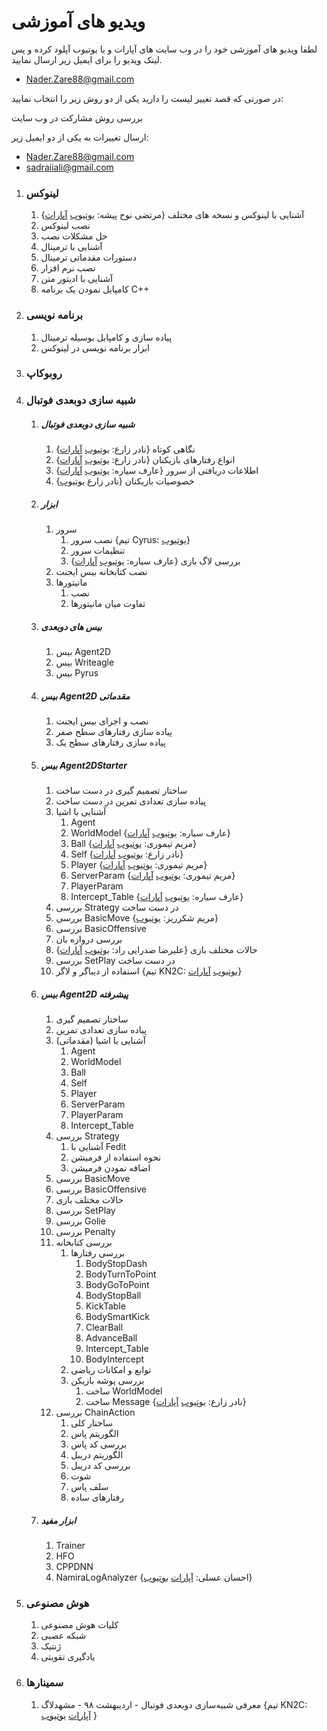 # ویدیو های آموزشی

لطفا ویدیو های آموزشی خود را در وب سایت های آپارات و یا یوتیوب آپلود کرده و پس لینک ویدیو را برای ایمیل زیر ارسال نمایید.

- Nader.Zare88@gmail.com

در صورتی که قصد تغییر لیست را دارید یکی از دو روش زیر را انتخاب نمایید:

بررسی روش مشارکت در وب سایت

ارسال تغییرات به یکی از دو ایمیل زیر:

- Nader.Zare88@gmail.com
- sadraiiali@gmail.com



1. ### لینوکس

   1. آشنایی با لینوکس و نسخه های مختلف  {مرتضی نوح پیشه: [یوتیوب](https://youtu.be/MLWtgxd-IUg) [آپارات](https://www.aparat.com/v/XKnaZ)}
   2. نصب لینوکس
   3. حل مشکلات نصب
   4. آشنایی با ترمینال
   5. دستورات مقدماتی ترمینال
   6. نصب نرم افزار
   7. آشنایی با ادیتور متن
   8. کامپایل نمودن یک برنامه C++

2. ### برنامه نویسی

   1. پیاده سازی و کامپایل بوسیله ترمینال
   2. ابزار برنامه نویسی در لینوکس

3. ### روبوکاپ

4. ### شبیه سازی دوبعدی فوتبال

   1. ##### شبیه سازی دوبعدی فوتبال

      1. نگاهی کوتاه {نادر زارع: [یوتیوب](https://youtu.be/B6Sq8n5CTDs) [آپارات](https://www.aparat.com/v/RwxX5#)}
      2. انواع رفتارهای بازیکنان {نادر زارع: [یوتیوب](https://youtu.be/ShxJMwTQRkk) [آپارات](https://www.aparat.com/v/t6RuC)}
      3. اطلاعات دریافتی از سرور {عارف سیاره: [یوتیوب](https://youtu.be/RAmhuflGxyg) [آپارات](https://www.aparat.com/v/SHBvo)}
      4. خصوصیات بازیکنان {نادر زارع [یوتیوب](https://youtu.be/bUNks24tVYc)}

   2. ##### ابزار

      1. سرور
         1. نصب سرور {تیم Cyrus:‌ [یوتیوب](https://youtu.be/I65F7lo9QvU)}
         2. تنظیمات سرور
         3. بررسی لاگ بازی {عارف سیاره: [یوتیوب](https://youtu.be/__6x70S8vZU) [آپارات](https://www.aparat.com/v/XZB2e?playlist=398223)}
      2. نصب کتابخانه بیس ایجنت
      3. مانیتورها
         1. نصب
         2. تفاوت میان مانیتورها

   3. ##### بیس های دوبعدی

      1. بیس Agent2D
      2. بیس Writeagle
      3. بیس Pyrus

   4. ##### بیس Agent2D مقدماتی

      1. نصب و اجرای بیس ایجنت
      2. پیاده سازی رفتارهای سطح صفر
      3. پیاده سازی رفتارهای سطح یک

   5. ##### بیس Agent2DStarter 

      1. ساختار تصمیم گیری <Badge type="warning">در دست ساخت</Badge>
      2. پیاده سازی تعدادی تمرین <Badge type="warning">در دست ساخت</Badge>
      3. آشنایی با اشیا 
         1. Agent 
         2. WorldModel {عارف سیاره: [یوتیوب](https://youtu.be/Fu7nP4uGMcg) [آپارات](https://www.aparat.com/v/plI1k?playlist=398223)}
         3. Ball {مریم تیموری: [یوتیوب](https://youtu.be/X558hSXa74k) [آپارات](https://www.aparat.com/v/ibwcl?playlist=398223)}
         4. Self {نادر زارع:‌ [یوتیوب](https://youtu.be/y7ya90mKy0g) [آپارات](https://www.aparat.com/v/KOQhf?playlist=398223)}
         5. Player  {مریم تیموری: [یوتیوب](https://youtu.be/ISZXi8PaxVU) [آپارات](https://www.aparat.com/v/DzdPC?playlist=398223)}
         6. ServerParam {مریم تیموری: [یوتیوب](https://youtu.be/cPToqeVC7Do) [آپارات](https://www.aparat.com/v/bR7SW)}
         7. PlayerParam
         8. Intercept_Table {عارف سیاره:‌ [یوتیوب](https://youtu.be/_l_KJZCF8Zk) [آپارات](https://www.aparat.com/v/W0wEJ?playlist=398223)}
      4. بررسی Strategy <Badge type="warning">در دست ساخت</Badge>
      5. بررسی BasicMove {مریم شکرریز: [یوتیوب](https://youtu.be/ve-wvML2HyA)}
      6. بررسی BasicOffensive 
      7. بررسی دروازه بان
      8. حالات مختلف بازی {علیرضا صدرایی راد:‌ [یوتیوب](https://youtu.be/dYAtq6pxqQI) [آپارات](https://www.aparat.com/v/mGB84)}
      9. بررسی SetPlay <Badge type="warning">در دست ساخت</Badge>
      10. استفاده از دیباگر و لاگر {تیم KN2C: [یوتیوب](https://youtu.be/R_NZYA5aVRg) [آپارات](https://www.aparat.com/v/3aNor)}

   6. ##### بیس Agent2D پیشرفته

      1. ساختار تصمیم گیری
      2. پیاده سازی تعدادی تمرین
      3. آشنایی با اشیا (مقدماتی)
         1. Agent
         2. WorldModel
         3. Ball
         4. Self
         5. Player
         6. ServerParam
         7. PlayerParam
         8. Intercept_Table
      4. بررسی Strategy
         1. آشنایی با Fedit
         2. نحوه استفاده از فرمیشن
         3. اضافه نمودن فرمیشن
      5. بررسی BasicMove
      6. بررسی BasicOffensive
      7. حالات مختلف بازی
      8. بررسی SetPlay
      9. بررسی Golie
      10. بررسی Penalty
      11. بررسی کتابخانه
          1. بررسی رفتارها
             1. BodyStopDash
             2. BodyTurnToPoint
             3. BodyGoToPoint
             4. BodyStopBall
             5. KickTable
             6. BodySmartKick
             7. ClearBall
             8. AdvanceBall
             9. Intercept_Table
             10. BodyIntercept
          2. توابع و امکانات ریاضی
          3. بررسی پوشه بازیکن
             1. ساخت WorldModel
             2. ساخت Message {نادر زارع: [یوتیوب](https://youtu.be/a7iovIZ26uE) [آپارات](https://www.aparat.com/v/cXrJd)}
      12. بررسی ChainAction
          1. ساختار کلی
          2. الگوریتم پاس
          3. بررسی کد پاس
          4. الگوریتم دریبل
          5. بررسی کد دریبل
          6. شوت
          7. سلف پاس
          8. رفتارهای ساده

   7. ##### ابزار مفید

      1. Trainer
      2. HFO
      3. CPPDNN
      4. NamiraLogAnalyzer {احسان عسلی: [آپارات](https://www.aparat.com/v/yVOkK) [یوتیوب](https://youtu.be/mRuxg-xy7pY)}

5. ### هوش مصنوعی

   1. کلیات هوش مصنوعی
   2. شبکه عصبی
   3. ژنتیک
   4. یادگیری تقویتی
   
6. ### سمینارها

   1. معرفی شبیه‌سازی دوبعدی فوتبال - اردیبهشت ۹۸ - مشهدلاگ {تیم KN2C: [آپارات](https://www.aparat.com/v/y0Sa7) [یوتیوب](https://youtu.be/RvktEzH4glA) }
